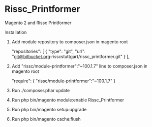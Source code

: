 # Rissc_Printformer
Magento 2 and Rissc Printformer

Installation

1. Add module repository to composer.json in magento root

    "repositories": [
        {
            "type": "git",
            "url": "git@bitbucket.org:risscstuttgart/rissc_printformer.git"
        }
    ],

2. Add "rissc/module-printformer":"~100.1.7" line to composer.json in magento root

    "require": {
        "rissc/module-printformer":"~100.1.7"
    }

3. Run ./composer.phar update
4. Run php bin/magento module:enable Rissc_Printformer
5. Run php bin/magento setup:upgrade
6. Run php bin/magento cache:flush

